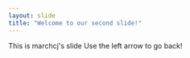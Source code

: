 ```yaml
---
layout: slide
title: "Welcome to our second slide!"
---
```

This is marchcj's slide
Use the left arrow to go back!